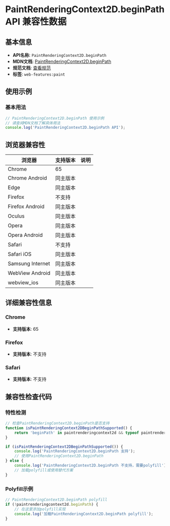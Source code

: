 # PaintRenderingContext2D.beginPath API 兼容性数据

## 基本信息

- **API名称**: `PaintRenderingContext2D.beginPath`
- **MDN文档**: [PaintRenderingContext2D.beginPath](https://developer.mozilla.org/docs/Web/API/CanvasRenderingContext2D/beginPath)
- **规范文档**: [查看规范](https://html.spec.whatwg.org/multipage/canvas.html#dom-context-2d-beginpath-dev)
- **标签**: `web-features:paint`

## 使用示例

### 基本用法

```javascript
// PaintRenderingContext2D.beginPath 使用示例
// 请查阅MDN文档了解具体用法
console.log('PaintRenderingContext2D.beginPath API');
```

## 浏览器兼容性

| 浏览器 | 支持版本 | 说明 |
|--------|----------|------|
| Chrome | 65 |  |
| Chrome Android | 同主版本 |  |
| Edge | 同主版本 |  |
| Firefox | 不支持 |  |
| Firefox Android | 同主版本 |  |
| Oculus | 同主版本 |  |
| Opera | 同主版本 |  |
| Opera Android | 同主版本 |  |
| Safari | 不支持 |  |
| Safari iOS | 同主版本 |  |
| Samsung Internet | 同主版本 |  |
| WebView Android | 同主版本 |  |
| webview_ios | 同主版本 |  |

## 详细兼容性信息

### Chrome

- **支持版本**: 65

### Firefox

- **支持版本**: 不支持

### Safari

- **支持版本**: 不支持

## 兼容性检查代码

### 特性检测

```javascript
// 检查PaintRenderingContext2D.beginPath是否支持
function isPaintRenderingContext2DBeginPathSupported() {
    return 'beginPath' in paintrenderingcontext2d && typeof paintrenderingcontext2d.beginPath === 'function';
}

if (isPaintRenderingContext2DBeginPathSupported()) {
    console.log('PaintRenderingContext2D.beginPath 支持');
    // 使用PaintRenderingContext2D.beginPath
} else {
    console.log('PaintRenderingContext2D.beginPath 不支持，需要polyfill');
    // 加载polyfill或使用替代方案
}
```

### Polyfill示例

```javascript
// PaintRenderingContext2D.beginPath polyfill
if (!paintrenderingcontext2d.beginPath) {
    // 在这里添加polyfill实现
    console.log('加载PaintRenderingContext2D.beginPath polyfill');
}
```

